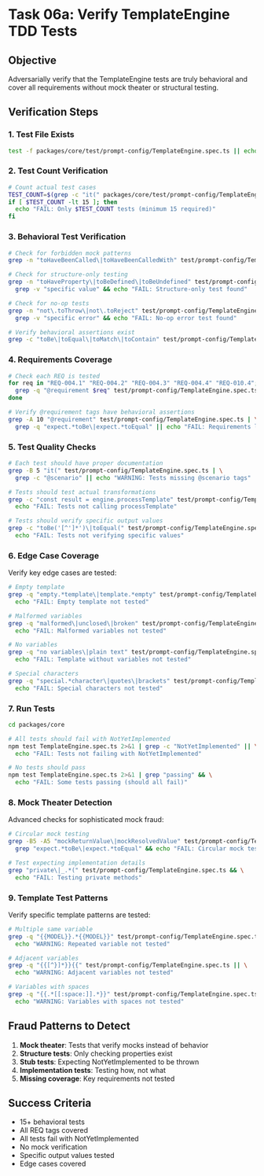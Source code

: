 # Task 06a: Verify TemplateEngine TDD Tests

## Objective

Adversarially verify that the TemplateEngine tests are truly behavioral and cover all requirements without mock theater or structural testing.

## Verification Steps

### 1. Test File Exists

```bash
test -f packages/core/test/prompt-config/TemplateEngine.spec.ts || echo "FAIL: Test file missing"
```

### 2. Test Count Verification

```bash
# Count actual test cases
TEST_COUNT=$(grep -c "it(" packages/core/test/prompt-config/TemplateEngine.spec.ts)
if [ $TEST_COUNT -lt 15 ]; then
  echo "FAIL: Only $TEST_COUNT tests (minimum 15 required)"
fi
```

### 3. Behavioral Test Verification

```bash
# Check for forbidden mock patterns
grep -n "toHaveBeenCalled\|toHaveBeenCalledWith" test/prompt-config/TemplateEngine.spec.ts && echo "FAIL: Mock verification found"

# Check for structure-only testing  
grep -n "toHaveProperty\|toBeDefined\|toBeUndefined" test/prompt-config/TemplateEngine.spec.ts | \
  grep -v "specific value" && echo "FAIL: Structure-only test found"

# Check for no-op tests
grep -n "not\.toThrow\|not\.toReject" test/prompt-config/TemplateEngine.spec.ts | \
  grep -v "specific error" && echo "FAIL: No-op error test found"

# Verify behavioral assertions exist
grep -c "toBe\|toEqual\|toMatch\|toContain" test/prompt-config/TemplateEngine.spec.ts || echo "FAIL: No behavioral assertions found"
```

### 4. Requirements Coverage

```bash
# Check each REQ is tested
for req in "REQ-004.1" "REQ-004.2" "REQ-004.3" "REQ-004.4" "REQ-010.4"; do
  grep -q "@requirement $req" test/prompt-config/TemplateEngine.spec.ts || echo "FAIL: $req not tested"
done

# Verify @requirement tags have behavioral assertions
grep -A 10 "@requirement" test/prompt-config/TemplateEngine.spec.ts | \
  grep -q "expect.*toBe\|expect.*toEqual" || echo "FAIL: Requirements lack behavioral assertions"
```

### 5. Test Quality Checks

```bash
# Each test should have proper documentation
grep -B 5 "it(" test/prompt-config/TemplateEngine.spec.ts | \
  grep -c "@scenario" || echo "WARNING: Tests missing @scenario tags"

# Tests should test actual transformations
grep -c "const result = engine.processTemplate" test/prompt-config/TemplateEngine.spec.ts || \
  echo "FAIL: Tests not calling processTemplate"

# Tests should verify specific output values
grep -c "toBe('[^']*')\|toEqual(" test/prompt-config/TemplateEngine.spec.ts || \
  echo "FAIL: Tests not verifying specific values"
```

### 6. Edge Case Coverage

Verify key edge cases are tested:

```bash
# Empty template
grep -q "empty.*template\|template.*empty" test/prompt-config/TemplateEngine.spec.ts || \
  echo "FAIL: Empty template not tested"

# Malformed variables
grep -q "malformed\|unclosed\|broken" test/prompt-config/TemplateEngine.spec.ts || \
  echo "FAIL: Malformed variables not tested"

# No variables
grep -q "no variables\|plain text" test/prompt-config/TemplateEngine.spec.ts || \
  echo "FAIL: Template without variables not tested"

# Special characters
grep -q "special.*character\|quotes\|brackets" test/prompt-config/TemplateEngine.spec.ts || \
  echo "FAIL: Special characters not tested"
```

### 7. Run Tests

```bash
cd packages/core

# All tests should fail with NotYetImplemented
npm test TemplateEngine.spec.ts 2>&1 | grep -c "NotYetImplemented" || \
  echo "FAIL: Tests not failing with NotYetImplemented"

# No tests should pass
npm test TemplateEngine.spec.ts 2>&1 | grep "passing" && \
  echo "FAIL: Some tests passing (should all fail)"
```

### 8. Mock Theater Detection

Advanced checks for sophisticated mock fraud:

```bash
# Circular mock testing
grep -B5 -A5 "mockReturnValue\|mockResolvedValue" test/prompt-config/TemplateEngine.spec.ts | \
  grep "expect.*toBe\|expect.*toEqual" && echo "FAIL: Circular mock test detected"

# Test expecting implementation details
grep "private\|_.*(" test/prompt-config/TemplateEngine.spec.ts && \
  echo "FAIL: Testing private methods"
```

### 9. Template Test Patterns

Verify specific template patterns are tested:

```bash
# Multiple same variable
grep -q "{{MODEL}}.*{{MODEL}}" test/prompt-config/TemplateEngine.spec.ts || \
  echo "WARNING: Repeated variable not tested"

# Adjacent variables
grep -q "{{[^}]*}}{{" test/prompt-config/TemplateEngine.spec.ts || \
  echo "WARNING: Adjacent variables not tested"

# Variables with spaces
grep -q "{{.*[[:space:]].*}}" test/prompt-config/TemplateEngine.spec.ts || \
  echo "WARNING: Variables with spaces not tested"
```

## Fraud Patterns to Detect

1. **Mock theater**: Tests that verify mocks instead of behavior
2. **Structure tests**: Only checking properties exist
3. **Stub tests**: Expecting NotYetImplemented to be thrown
4. **Implementation tests**: Testing how, not what
5. **Missing coverage**: Key requirements not tested

## Success Criteria

- 15+ behavioral tests
- All REQ tags covered
- All tests fail with NotYetImplemented
- No mock verification
- Specific output values tested
- Edge cases covered